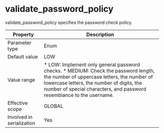 validate_password_policy 
=============================================

validate_password_policy specifies the password check policy. 


|       **Property**        |                                                                                                                                                                 **Description**                                                                                                                                                                 |
|---------------------------|-------------------------------------------------------------------------------------------------------------------------------------------------------------------------------------------------------------------------------------------------------------------------------------------------------------------------------------------------|
| Parameter type            | Enum                                                                                                                                                                                                                                                                                                                                            |
| Default value             | LOW                                                                                                                                                                                                                                                                                                                                             |
| Value range               | * LOW: Implement only general password checks.   * MEDIUM: Check the password length, the number of uppercase letters, the number of lowercase letters, the number of digits, the number of special characters, and password resemblance to the username.    |
| Effective scope           | GLOBAL                                                                                                                                                                                                                                                                                                                                          |
| Involved in serialization | Yes                                                                                                                                                                                                                                                                                                                                             |


